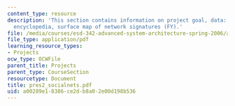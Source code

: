 ```yaml
---
content_type: resource
description: 'This section contains information on project goal, data: wikipedia online
  encyclopedia, surface map of network signatures (FY).'
file: /media/courses/esd-342-advanced-system-architecture-spring-2006/a00289e18386ce2db8a02e00d198b536_pres2_socialnets.pdf
file_type: application/pdf
learning_resource_types:
- Projects
ocw_type: OCWFile
parent_title: Projects
parent_type: CourseSection
resourcetype: Document
title: pres2_socialnets.pdf
uid: a00289e1-8386-ce2d-b8a0-2e00d198b536
---
```

